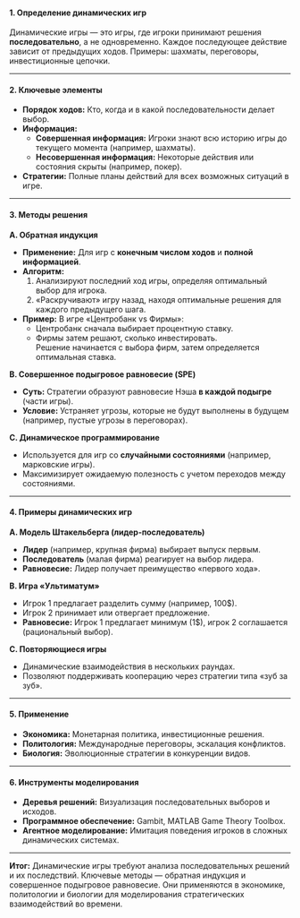 #### **1. Определение динамических игр**  
Динамические игры — это игры, где игроки принимают решения **последовательно**, а не одновременно. Каждое последующее действие зависит от предыдущих ходов. Примеры: шахматы, переговоры, инвестиционные цепочки.

---

#### **2. Ключевые элементы**  
- **Порядок ходов:** Кто, когда и в какой последовательности делает выбор.  
- **Информация:**  
  - **Совершенная информация:** Игроки знают всю историю игры до текущего момента (например, шахматы).  
  - **Несовершенная информация:** Некоторые действия или состояния скрыты (например, покер).  
- **Стратегии:** Полные планы действий для всех возможных ситуаций в игре.  

---

#### **3. Методы решения**  

**A. Обратная индукция**  
- **Применение:** Для игр с **конечным числом ходов** и **полной информацией**.  
- **Алгоритм:**  
  1. Анализируют последний ход игры, определяя оптимальный выбор для игрока.  
  2. «Раскручивают» игру назад, находя оптимальные решения для каждого предыдущего шага.  
- **Пример:** В игре «Центробанк vs Фирмы»:  
  - Центробанк сначала выбирает процентную ставку.  
  - Фирмы затем решают, сколько инвестировать.  
  Решение начинается с выбора фирм, затем определяется оптимальная ставка.  

**B. Совершенное подыгровое равновесие (SPE)**  
- **Суть:** Стратегии образуют равновесие Нэша **в каждой подыгре** (части игры).  
- **Условие:** Устраняет угрозы, которые не будут выполнены в будущем (например, пустые угрозы в переговорах).  

**C. Динамическое программирование**  
- Используется для игр со **случайными состояниями** (например, марковские игры).  
- Максимизирует ожидаемую полезность с учетом переходов между состояниями.  

---

#### **4. Примеры динамических игр**  

**A. Модель Штакельберга (лидер-последователь)**  
- **Лидер** (например, крупная фирма) выбирает выпуск первым.  
- **Последователь** (малая фирма) реагирует на выбор лидера.  
- **Равновесие:** Лидер получает преимущество «первого хода».  

**B. Игра «Ультиматум»**  
- Игрок 1 предлагает разделить сумму (например, 100$).  
- Игрок 2 принимает или отвергает предложение.  
- **Равновесие:** Игрок 1 предлагает минимум (1$), игрок 2 соглашается (рациональный выбор).  

**C. Повторяющиеся игры**  
- Динамические взаимодействия в нескольких раундах.  
- Позволяют поддерживать кооперацию через стратегии типа «зуб за зуб».  

---

#### **5. Применение**  
- **Экономика:** Монетарная политика, инвестиционные решения.  
- **Политология:** Международные переговоры, эскалация конфликтов.  
- **Биология:** Эволюционные стратегии в конкуренции видов.  

---

#### **6. Инструменты моделирования**  
- **Деревья решений:** Визуализация последовательных выборов и исходов.  
- **Программное обеспечение:** Gambit, MATLAB Game Theory Toolbox.  
- **Агентное моделирование:** Имитация поведения игроков в сложных динамических системах.  

---

**Итог:** Динамические игры требуют анализа последовательных решений и их последствий. Ключевые методы — обратная индукция и совершенное подыгровое равновесие. Они применяются в экономике, политологии и биологии для моделирования стратегических взаимодействий во времени.